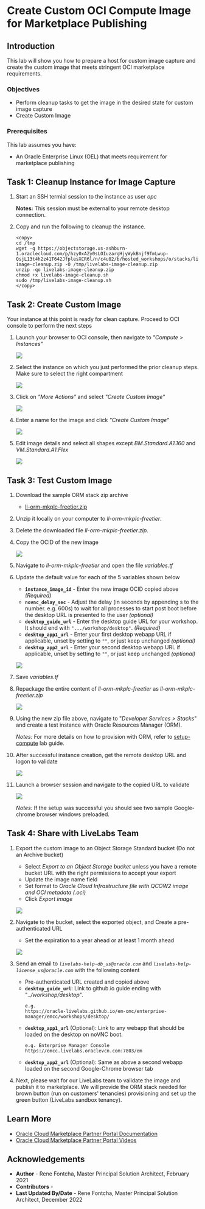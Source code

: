 # Create Custom OCI Compute Image for Marketplace Publishing

## Introduction
This lab will show you how to prepare a host for custom image capture and create the custom image that meets stringent OCI marketplace requirements.

### Objectives
- Perform cleanup tasks to get the image in the desired state for custom image capture
- Create Custom Image

### Prerequisites
This lab assumes you have:
- An Oracle Enterprise Linux (OEL) that meets requirement for marketplace publishing

## Task 1: Cleanup Instance for Image Capture   

1. Start an SSH termial session to the instance as user *opc* 
    
    **Notes:** This session must be external to your remote desktop connection.

2. Copy and run the following to cleanup the instance.

    ```
    <copy>
    cd /tmp
    wget -q https://objectstorage.us-ashburn-1.oraclecloud.com/p/hzy0xAZy0sLOIuzargHjyWykBnjf9TmLwup-QsjL13t4h2z41T642JfplesXCR6l/n/c4u02/b/hosted_workshops/o/stacks/livelabs-image-cleanup.zip -O /tmp/livelabs-image-cleanup.zip
    unzip -qo livelabs-image-cleanup.zip 
    chmod +x livelabs-image-cleanup.sh
    sudo /tmp/livelabs-image-cleanup.sh
    </copy>
    ```

## Task 2: Create Custom Image   

Your instance at this point is ready for clean capture. Proceed to OCI console to perform the next steps

1. Launch your browser to OCI console, then navigate to *"Compute > Instances"*

    ![](./images/select-instance-1.png " ")

2. Select the instance on which you just performed the prior cleanup steps. Make sure to select the right compartment

    ![](./images/select-instance-2.png " ")

3. Click on *"More Actions"* and select *"Create Custom Image"*

    ![](./images/create-image-1.png " ")

4. Enter a name for the image and click *"Create Custom Image"*

    ![](./images/create-image-2.png " ")

5. Edit image details and select all shapes except *BM.Standard.A1.160* and *VM.Standard.A1.Flex*

    ![](./images/create-image-3.png " ")

## Task 3: Test Custom Image   

1. Download the sample ORM stack zip archive

    - [ll-orm-mkplc-freetier.zip](https://objectstorage.us-ashburn-1.oraclecloud.com/p/D0dAdNNBbmxXM8UJyt13DU8nzLEXBXOCdf-BgrMFquLMsIVJtnSDAJVBpvGM_2Jb/n/c4u02/b/hosted_workshops/o/stacks/ll-orm-mkplc-freetier.zip)

2. Unzip it locally on your computer to *ll-orm-mkplc-freetier*.
3. Delete the downloaded file *ll-orm-mkplc-freetier.zip*.
4. Copy the OCID of the new image

    ![](./images/get-image-ocid.png " ")

5. Navigate to *ll-orm-mkplc-freetier* and open the file *variables.tf*

6. Update the default value for each of the 5 variables shown below

    - **`instance_image_id`** - Enter the new image OCID copied above *(Required)*
    - **`novnc_delay_sec`** - Adjust the delay (in seconds by appending s to the number. e.g. 600s) to wait for all processes to start post boot before the desktop URL is presented to the user *(optional)*
    - **`desktop_guide_url`** - Enter the desktop guide URL for your workshop. It should end with `".../workshop/desktop"`. *(Required)*
    - **`desktop_app1_url`** - Enter your first desktop webapp URL if applicable, unset by setting to `""`, or just keep unchanged *(optional)*
    - **`desktop_app2_url`** - Enter your second desktop webapp URL if applicable, unset by setting to `""`, or just keep unchanged *(optional)*

    ![](./images/update-image-ocid.png " ")

7. Save *variables.tf*
8. Repackage the entire content of *ll-orm-mkplc-freetier* as  *ll-orm-mkplc-freetier.zip*

    ![](./images/zip-orm-stack.png " ")

9. Using the new zip file above, navigate to "*Developer Services > Stacks*" and create a test instance with Oracle Resources Manager (ORM).

    *Notes:* For more details on how to provision with ORM, refer to [setup-compute](https://oracle-livelabs.github.io/common/sample-livelabs-templates/sample-workshop-novnc/workshops/tenancy/?lab=setup-compute-novnc-ssh) lab guide.

10. After successful instance creation, get the remote desktop URL and logon to validate

    ![](./images/get-remote-desktop-url.png " ")

11. Launch a browser session and navigate to the copied URL to validate

    ![](./images/remote-desktop-landing.png " ")

    *Notes:* If the setup was successful you should see two sample Google-chrome browser windows preloaded.

## Task 4: Share with LiveLabs Team   
1. Export the custom image to an Object Storage Standard bucket (Do not an Archive bucket)

    - Select *Export to an Object Storage bucket* unless you have a remote bucket URL with the right permissions to accept your export
    - Update the image name field
    - Set format to *Oracle Cloud Infrastructure file with QCOW2 image and OCI metadata (.oci)*
    - Click *Export image*

    ![](./images/export-image.png " ")

2. Navigate to the bucket, select the exported object, and Create a pre-authenticated URL

    - Set the expiration to a year ahead or at least 1 month ahead

    ![](./images/create-pre-auth-url.png " ")

3. Send an email to *`livelabs-help-db_us@oracle.com`* and *`livelabs-help-license_us@oracle.com`* with the following content

    - Pre-authenticated URL created and copied above
    - **`desktop_guide_url`**: Link to github.io guide ending with "*../workshop/desktop*".
      ```
      e.g.
      https://oracle-livelabs.github.io/em-omc/enterprise-manager/emcc/workshops/desktop/
      ```
    - **`desktop_app1_url`** (Optional): Link to any webapp that should be loaded on the desktop on noVNC boot.
      ```
      e.g. Enterprise Manager Console
      https://emcc.livelabs.oraclevcn.com:7803/em
      ```
    - **`desktop_app2_url`** (Optional): Same as above a second webapp loaded on the second Google-Chrome browser tab

4. Next, please wait for our LiveLabs team to validate the image and publish it to marketplace. We will provide the ORM stack needed for brown button (run on customers' tenancies) provisioning and set up the green button (LiveLabs sandbox tenancy).

## Learn More
* [Oracle Cloud Marketplace Partner Portal Documentation](https://docs.oracle.com/en/cloud/marketplace/partner-portal/index.html)
* [Oracle Cloud Marketplace Partner Portal Videos](https://docs.oracle.com/en/cloud/marketplace/partner-portal/videos.html)


## Acknowledgements
* **Author** - Rene Fontcha, Master Principal Solution Architect, February 2021
* **Contributors**  -
* **Last Updated By/Date** - Rene Fontcha, Master Principal Solution Architect, December 2022
